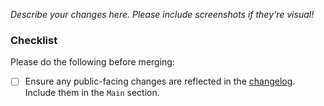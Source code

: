 _Describe your changes here. Please include screenshots if they're visual!_

### Checklist

Please do the following before merging:

- [ ] Ensure any public-facing changes are reflected in the [changelog](https://github.com/kyleve/Listable/blob/main/CHANGELOG.md). Include them in the `Main` section.
